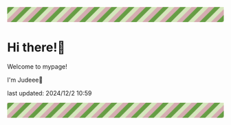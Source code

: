 <!-- Header image -->
<img src="./pokemon/pokemon_37.png" width="1000">

# Hi there!👋

Welcome to mypage!

I'm Judeee🐷

last updated: 2024/12/2 10:59

<!-- Footer image -->
<img src="./pokemon/pokemon_37.png" width="1000">
